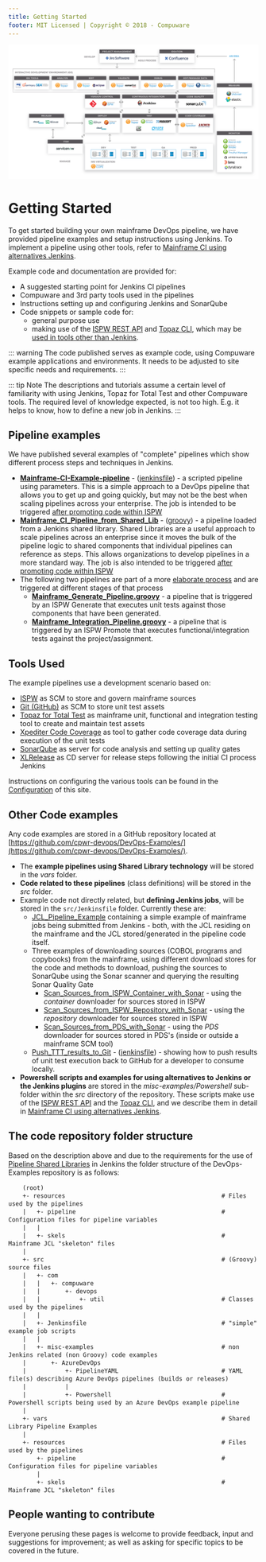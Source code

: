 ```yaml
---
title: Getting Started
footer: MIT Licensed | Copyright © 2018 - Compuware
---
```


![Toolchain](./images/toolchain.png)

# Getting Started

To get started building your own mainframe DevOps pipeline, we have provided pipeline examples and setup instructions using Jenkins. To implement a pipeline using other tools, refer to  [Mainframe CI using alternatives Jenkins](https://devops.api.compuware.com/pipelines/alternatives_to_jenkins.html).

Example code and documentation are provided for:
-   A suggested starting point for Jenkins CI pipelines
-   Compuware and 3rd party tools used in the pipelines
-   Instructions setting up and configuring Jenkins and SonarQube
-   Code snippets or sample code for:
	- general purpose use
	- making use of the  [ISPW REST API](https://devops.api.compuware.com/apis/rest_api.html)  and  [Topaz CLI](https://devops.api.compuware.com/apis/topaz_cli.html), which may be  [used in tools other than Jenkins](https://devops.api.compuware.com/pipelines/alternatives_to_jenkins.html).

::: warning
The code published serves as example code, using Compuware example applications and environments. It needs to be adjusted to site specific needs and requirements.
:::

::: tip Note
The descriptions and tutorials assume a certain level of familiarity with using Jenkins, Topaz for Total Test and other Compuware tools. The required level of knowledge expected, is not too high. E.g. it helps to know, how to define a new job in Jenkins.
:::

## Pipeline examples

We have published several examples of "complete" pipelines which show different process steps and techniques in Jenkins.

- **[Mainframe-CI-Example-pipeline](./basic_scenario.md)** - ([jenkinsfile](https://github.com/cpwr-devops/DevOps-Examples/tree/master/src/Jenkinsfile/Mainframe-CI-Example-pipeline.jenkinsfile)) - a scripted pipeline using parameters. This is a simple approach to a DevOps pipeline that allows you to get up and going quickly, but may not be the best when scaling pipelines across your enterprise. The job is intended to be triggered [after promoting code within ISPW](../pipelines/basic_scenario.md)
- **[Mainframe_CI_Pipeline_from_Shared_Lib](../advanced_pipelines/readme.md#mainframe-ci-pipeline-from-shared-lib)** - ([groovy](https://github.com/cpwr-devops/DevOps-Examples/blob/master/vars/Mainframe_CI_Pipeline_from_Shared_Lib.groovy)) - a pipeline loaded from a Jenkins shared library.  Shared Libraries are a useful approach to scale pipelines across an enterprise since it moves the bulk of the pipeline logic to shared components that individual pipelines can reference as steps.  This allows organizations to develop pipelines in a more standard way.  The job is also intended to be triggered [after promoting code within ISPW](../pipelines/basic_scenario.md)
- The following two pipelines are part of a more [elaborate process](../advanced_pipelines/elaborate_scenario.md) and are triggered at different stages of that process
    - **[Mainframe_Generate_Pipeline.groovy](https://github.com/cpwr-devops/DevOps-Examples/tree/master/vars/Mainframe_Generate_Pipeline.groovy)** - a pipeline that is triggered by an ISPW Generate that executes unit tests against those components that have been generated.
    - **[Mainframe_Integration_Pipeline.groovy](https://github.com/cpwr-devops/DevOps-Examples/tree/master/vars/Mainframe_Integration_Pipeline.groovy)** - a pipeline that is triggered by an ISPW Promote that executes functional/integration tests against the project/assignment.

## Tools Used

The example pipelines use a development scenario based on:

- [ISPW](https://compuware.com/ispw-source-code-management/) as SCM to store and govern mainframe sources
- [Git (GitHub)](https://github.com/) as SCM to store unit test assets
- [Topaz for Total Test](https://compuware.com/topaz-for-total-test-automation/) as mainframe unit, functional and integration testing tool to create and maintain test assets
- [Xpediter Code Coverage](https://compuware.com/xpediter-mainframe-debugging-tools/) as tool to gather code coverage data during execution of the unit tests
- [SonarQube](https://www.sonarsource.com/) as server for code analysis and setting up quality gates
- [XLRelease](https://xebialabs.com/) as CD server for release steps following the initial CI process Jenkins

Instructions on configuring the various tools can be found in the [Configuration](../tool_configuration/readme.md) of this site.

## Other Code examples

Any code examples are stored in a GitHub repository located at  [https://github.com/cpwr-devops/DevOps-Examples/](https://github.com/cpwr-devops/DevOps-Examples/).

- The **example pipelines using Shared Library technology** will be stored in the *vars* folder.
- **Code related to these pipelines** (class definitions) will be stored in the *src* folder.
- Example code not directly related, but **defining Jenkins jobs**, will be stored in the `src/Jenkinsfile` folder. Currently these are:
    - [JCL_Pipeline_Example](https://github.com/cpwr-devops/DevOps-Examples/tree/master/src/Jenkinsfile/JCL_Pipeline_Example.jenkinsfile) containing a simple example of mainframe jobs being submitted from Jenkins - both, with the JCL residing on the mainframe and the JCL stored/generated in the pipeline code itself.
    - Three examples of downloading sources (COBOL programs and copybooks) from the mainframe, using different download stores for the code and methods to download, pushing the sources to SonarQube using the Sonar scanner and querying the resulting Sonar Quality Gate
        - [Scan_Sources_from_ISPW_Container_with_Sonar](https://github.com/cpwr-devops/DevOps-Examples/tree/master/src/Jenkinsfile/Scan_Sources_from_ISPW_Container_with_Sonar.jenkinsfile) - using the *container* downloader for sources stored in ISPW
        - [Scan_Sources_from_ISPW_Repository_with_Sonar](https://github.com/cpwr-devops/DevOps-Examples/tree/master/src/Jenkinsfile/Scan_Sources_from_ISPW_Repository_with_Sonar.jenkinsfile) - using the *repository* downloader for sources stored in ISPW
        - [Scan_Sources_from_PDS_with_Sonar](https://github.com/cpwr-devops/DevOps-Examples/tree/master/src/Jenkinsfile/Scan_Sources_from_PDS_with_Sonar.jenkinsfile) - using the *PDS* downloader for sources stored in PDS's (inside or outside a mainframe SCM tool)
    - [Push_TTT_results_to_Git](../pipeline_snippets/push_ttt_results_to_git.md) - ([jenkinsfile](https://github.com/cpwr-devops/DevOps-Examples/tree/master/src/Jenkinsfile/Push_TTT_results_to_Git.jenkinsfile)) - showing how to push results of unit test execution back to GitHub for a developer to consume locally.
- **Powershell scripts and examples for using alternatives to Jenkins or the Jenkins plugins** are stored in the *misc-examples/Powershell* sub-folder within the *src* directory of the repository. These scripts make use of the [ISPW REST API]() and the [Topaz CLI](), and we describe them in detail in [Mainframe CI using alternatives Jenkins](./alternatives_to_jenkins.md).

## The code repository folder structure

Based on the description above and due to the requirements for the use of [Pipeline Shared Libraries](https://jenkins.io/doc/book/pipeline/shared-libraries/) in Jenkins the folder structure of the DevOps-Examples repository is as follows:

```
    (root)
    +- resources                                            # Files used by the pipelines
    |   +- pipeline                                         # Configuration files for pipeline variables
    |   |
    |   +- skels                                            # Mainframe JCL "skeleton" files
    |
    +- src                                                  # (Groovy) source files
    |   +- com
    |   |   +- compuware
    |   |       +- devops
    |   |           +- util                                 # Classes used by the pipelines
    |   |
    |   +- Jenkinsfile                                      # "simple" example job scripts
    |   |
    |   +- misc-examples                                    # non Jenkins related (non Groovy) code examples
    |       +- AzureDevOps
    |           +- PipelineYAML                             # YAML file(s) describing Azure DevOps pipelines (builds or releases)
    |           |
    |           +- Powershell                               # Powershell scripts being used by an Azure DevOps example pipeline
    |
    +- vars                                                 # Shared Library Pipeline Examples
    |
    +- resources                                            # Files used by the pipelines
        +- pipeline                                         # Configuration files for pipeline variables
        |
        +- skels                                            # Mainframe JCL "skeleton" files
```

## People wanting to contribute

Everyone perusing these pages is welcome to provide feedback, input and suggestions for improvement; as well as asking for specific topics to be covered in the future.
<!--stackedit_data:
eyJoaXN0b3J5IjpbNjE1ODA5MDMsMTI2MTYzNDAzMCwtMTY4MT
QzODE3MiwtMjA3MjQ5ODM5NSwyMDYwMjczNzMsLTE1Nzg3ODg4
MjMsLTEwMjc0NjMxOSwtMjAyNjQyMTQ3NV19
-->